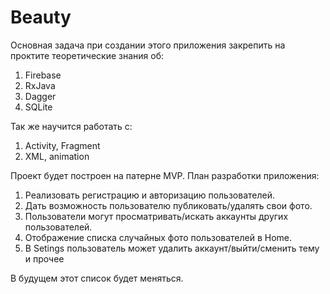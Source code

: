 # Beauty

Основная задача при создании этого приложения закрепить на проктите теоретические знания об:
1. Firebase
2. RxJava
3. Dagger 
4. SQLite

Так же научится работать с:
1. Activity, Fragment
2. XML, animation

Проект будет построен на патерне MVP. План разработки приложения:
1. Реализовать регистрацию и авторизацию пользователей.
2. Дать возможность пользователю публиковать/удалять свои фото.
3. Пользователи могут просматривать/искать аккаунты других пользователей.
4. Отображение списка случайных фото пользователей в Home.
5. В Setings пользователь может удалить аккаунт/выйти/сменить тему и прочее

В будущем этот список будет меняться.
